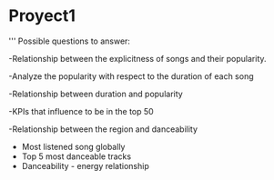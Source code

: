 # Proyect1


'''
Possible questions to answer:

  -Relationship between the explicitness of songs and their popularity.
  
  -Analyze the popularity with respect to the duration of each song  
  
  -Relationship between duration and popularity
  
  -KPIs that influence to be in the top 50  
  
  -Relationship between the region and danceability
  - Most listened song globally
  - Top 5 most danceable tracks
  - Danceability - energy relationship 
